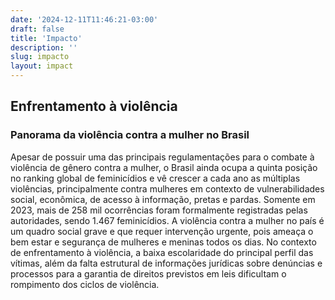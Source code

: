 ```yaml
---
date: '2024-12-11T11:46:21-03:00'
draft: false
title: 'Impacto'
description: ''
slug: impacto
layout: impact
---
```


## Enfrentamento à violência

###  Panorama da violência contra a mulher no Brasil

Apesar de possuir uma das principais regulamentações para o combate à violência
de gênero contra a mulher, o Brasil ainda ocupa a quinta posição no ranking
global de feminicídios e vê crescer a cada ano as múltiplas violências,
principalmente contra mulheres em contexto de vulnerabilidades social,
econômica, de acesso à informação, pretas e pardas. Somente em 2023, mais de 258
mil ocorrências foram formalmente registradas pelas autoridades, sendo 1.467
feminicídios. A violência contra a mulher no país é um quadro social grave e que
requer intervenção urgente, pois ameaça o bem estar e segurança de mulheres e
meninas todos os dias. No contexto de enfrentamento à violência, a baixa
escolaridade do principal perfil das vítimas, além da falta estrutural de
informações jurídicas sobre denúncias e processos para a garantia de direitos
previstos em leis dificultam o rompimento dos ciclos de violência.
